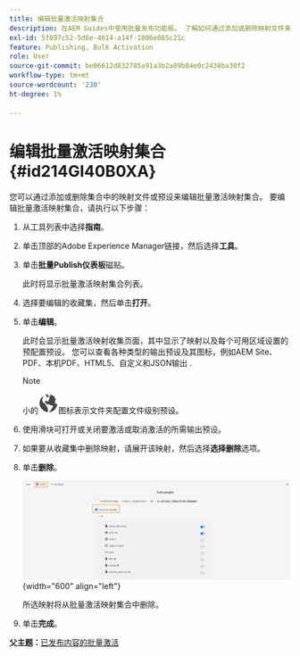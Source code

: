 ```yaml
---
title: 编辑批量激活映射集合
description: 在AEM Guides中使用批量发布功能板。 了解如何通过添加或删除映射文件来编辑批量激活映射集合。
exl-id: 5f897c52-5d6e-4614-a14f-1806e085c21c
feature: Publishing, Bulk Activation
role: User
source-git-commit: be06612d832785a91a3b2a89b84e0c2438ba30f2
workflow-type: tm+mt
source-wordcount: '230'
ht-degree: 1%

---
```


# 编辑批量激活映射集合 {#id214GI40B0XA}

您可以通过添加或删除集合中的映射文件或预设来编辑批量激活映射集合。 要编辑批量激活映射集合，请执行以下步骤：

1. 从工具列表中选择&#x200B;**指南**。

1. 单击顶部的Adobe Experience Manager链接，然后选择&#x200B;**工具**。

1. 单击&#x200B;**批量Publish仪表板**&#x200B;磁贴。

   此时将显示批量激活映射集合列表。

1. 选择要编辑的收藏集，然后单击&#x200B;**打开**。

1. 单击&#x200B;**编辑**。

   此时会显示批量激活映射收集页面，其中显示了映射以及每个可用区域设置的预配置预设。
您可以查看各种类型的输出预设及其图标，例如AEM Site、PDF、本机PDF、HTML5、自定义和JSON输出
.

   >[!NOTE]
   >
   > 小的![](images/global-preset-icon.svg)图标表示文件夹配置文件级别预设。


1. 使用滑块可打开或关闭要激活或取消激活的所需输出预设。

1. 如果要从收藏集中删除映射，请展开该映射，然后选择&#x200B;**选择删除**&#x200B;选项。

1. 单击&#x200B;**删除**。

   ![](images/bulk-activation-delete-map.png){width="600" align="left"}

   所选映射将从批量激活映射集合中删除。

1. 单击&#x200B;**完成**。


**父主题：**[&#x200B;已发布内容的批量激活](conf-bulk-activation.md)
